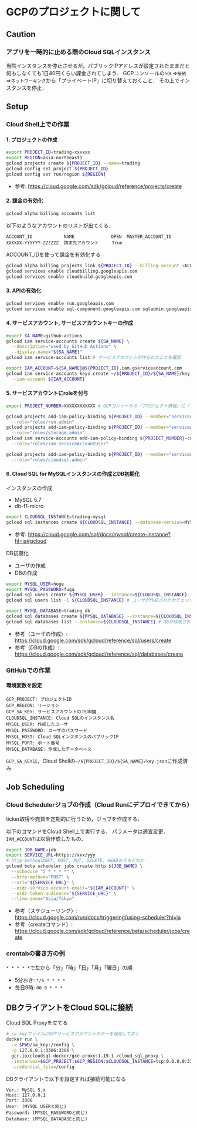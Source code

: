 # GCPのプロジェクトに関して

## Caution

### アプリを一時的に止める際のCloud SQLインスタンス

当然インスタンスを停止させるが，パブリックIPアドレスが設定されたままだと何もしなくても1日40円くらい課金されてしまう．
GCPコンソールの`SQL`=>`接続`=>`ネットワーキング`から「プライベートIP」に切り替えておくこと．
その上でインスタンスを停止．

## Setup

### Cloud Shell上での作業

#### 1. プロジェクトの作成

```sh
export PROJECT_ID=trading-xxxxxx
export REGION=asia-northeast1
gcloud projects create ${PROJECT_ID} --name=trading
gcloud config set project ${PROJECT_ID}
gcloud config set run/region ${REGION}
```

- 参考: https://cloud.google.com/sdk/gcloud/reference/projects/create

#### 2. 課金の有効化

```sh
gcloud alpha billing accounts list
```

以下のようなアカウントのリストが出てくる．

```
ACCOUNT_ID            NAME              OPEN  MASTER_ACCOUNT_ID
XXXXXX-YYYYYY-ZZZZZZ  請求先アカウント     True
```

ACCOUNT_IDを使って課金を有効化する

```sh
gcloud alpha billing projects link ${PROJECT_ID} --billing-account <ACCOUNT_ID>
gcloud services enable cloudbilling.googleapis.com
gcloud services enable cloudbuild.googleapis.com
```

#### 3. APIの有効化

```sh
gcloud services enable run.googleapis.com
gcloud services enable sql-component.googleapis.com sqladmin.googleapis.com
```

#### 4. サービスアカウント, サービスアカウントキーの作成

```sh
export SA_NAME=github-actions
gcloud iam service-accounts create ${SA_NAME} \
  --description="used by GitHub Actions" \
  --display-name="${SA_NAME}"
gcloud iam service-accounts list # サービスアカウントが作られたことを確認

export IAM_ACCOUNT=${SA_NAME}@${PROJECT_ID}.iam.gserviceaccount.com
gcloud iam service-accounts keys create ~/${PROJECT_ID}/${SA_NAME}/key.json \
  --iam-account ${IAM_ACCOUNT}
```

#### 5. サービスアカウントにroleを付与

```sh
export PROJECT_NUMBER=XXXXXXXXXXXX # GCPコンソールの「プロジェクト情報」に「プロジェクト番号」として表示されている数字

gcloud projects add-iam-policy-binding ${PROJECT_ID} --member="serviceAccount:${IAM_ACCOUNT}" \
  --role="roles/run.admin"
gcloud projects add-iam-policy-binding ${PROJECT_ID} --member="serviceAccount:${IAM_ACCOUNT}" \
  --role="roles/storage.admin"
gcloud iam service-accounts add-iam-policy-binding ${PROJECT_NUMBER}-compute@developer.gserviceaccount.com --member="serviceAccount:${IAM_ACCOUNT}" \
  --role="roles/iam.serviceAccountUser"

gcloud projects add-iam-policy-binding ${PROJECT_ID} --member="serviceAccount:${IAM_ACCOUNT}" \
  --role="roles/cloudsql.admin"
```

#### 6. Cloud SQL for MySQLインスタンスの作成とDB初期化

インスタンスの作成

- MySQL 5.7
- db-f1-micro

```sh
export CLOUDSQL_INSTANCE=trading-mysql
gcloud sql instances create ${CLOUDSQL_INSTANCE} --database-version=MYSQL_5_7 --region=${REGION} --tier=db-f1-micro
```

- 参考: https://cloud.google.com/sql/docs/mysql/create-instance?hl=ja#gcloud

DB初期化

- ユーザの作成
- DBの作成

```sh
export MYSQL_USER=hoge
export MYSQL_PASSWORD=fuga
gcloud sql users create ${MYSQL_USER} --instance=${CLOUDSQL_INSTANCE} --password=${MYSQL_PASSWORD}
gcloud sql users list -i ${CLOUDSQL_INSTANCE} # ユーザが作成されたかチェック

export MYSQL_DATABASE=trading_db
gcloud sql databases create ${MYSQL_DATABASE} --instance=${CLOUDSQL_INSTANCE} --charset=utf8
gcloud sql databases list --instance=${CLOUDSQL_INSTANCE} # DBが作成されたかチェック
```

- 参考（ユーザの作成）: https://cloud.google.com/sdk/gcloud/reference/sql/users/create
- 参考（DBの作成）: https://cloud.google.com/sdk/gcloud/reference/sql/databases/create

### GitHubでの作業

#### 環境変数を設定

```
GCP_PROJECT: プロジェクトID
GCP_REGION: リージョン
GCP_SA_KEY: サービスアカウントのJSON鍵
CLOUDSQL_INSTANCE: Cloud SQLのインスタンス名
MYSQL_USER: 作成したユーザ
MYSQL_PASSWORD: ユーザのパスワード
MYSQL_HOST: Cloud SQLインスタンスのパブリックIP
MYSQL_PORT: ポート番号
MYSQL_DATABASE: 作成したデータベース
```

`GCP_SA_KEY`は，Cloud Shellの`~/${PROJECT_ID}/${SA_NAME}/key.json`に作成済み

## Job Scheduling

### Cloud Schedulerジョブの作成（Cloud Runにデプロイできてから）

ticker取得や売買を定期的に行うため，ジョブを作成する．

以下のコマンドをCloud Shell上で実行する．
パラメータは適宜変更．
`IAM_ACCOUNT`は以前作成したもの．

```sh
export JOB_NAME=job
export SERVICE_URL=https://xxx/yyy
# http-methodはGET, POST, PUT, DELETE, HEADのうちどれか
gcloud beta scheduler jobs create http ${JOB_NAME} \
  --schedule "5 * * * *" \
  --http-method="POST" \
  --uri="${SERVICE_URL}" \
  --oidc-service-account-email="${IAM_ACCOUNT}" \
  --oidc-token-audience="${SERVICE_URL}" \
  --time-zone="Asia/Tokyo"
```

- 参考（スケジューリング）: https://cloud.google.com/run/docs/triggering/using-scheduler?hl=ja
- 参考（createコマンド）: https://cloud.google.com/sdk/gcloud/reference/beta/scheduler/jobs/create

### crontabの書き方の例

`* * * * *`で左から「分」「時」「日」「月」「曜日」の順

- 5分おき: `*/5 * * * *`
- 毎日9時: `00 9 * * *`

## DBクライアントをCloud SQLに接続

Cloud SQL Proxyを立てる

```sh
# sa_keyファイルにGCPサービスアカウントのキーを保存しておく
docker run \
  -v $PWD/sa_key:/config \
  -p 127.0.0.1:3306:3306 \
  gcr.io/cloudsql-docker/gce-proxy:1.19.1 /cloud_sql_proxy \
  -instances=$GCP_PROJECT:$GCP_REGION:$CLOUDSQL_INSTANCE=tcp:0.0.0.0:3306 \
  -credential_file=/config
```

DBクライアントで以下を設定すれば接続可能になる

```
Ver.: MySQL 5.x
Host: 127.0.0.1
Port: 3306
User: (MYSQL_USERと同じ)
Password: (MYSQL_PASSWORDと同じ)
Database: (MYSQL_DATABASEと同じ)
```
